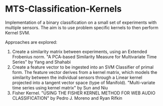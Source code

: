 # MTS-Classification-Kernels
Implementation of a binary classification on a small set of experiments with multiple sensors. The aim is to use problem specific kernels to then perform Kernel SVM.

Approaches are explored:
1. Create a similarity matrix between experiments, using an Extended Frobenius norm. "A PCA-based Similarity Measure for Multivariate Time Series" by Yang and Shahabi
2. Create a feature vector to be ingested into an SVM Classifier of primal form. The feature vector derives from a kernel matrix, which models the similarity between the individual sensors through a Linear kernel projected into a tangent vector space (type of Manifold). "Multi-variate time series using kernel matrix" by Sun and Niu
3. Fisher Kernel. "USING THE FISHER KERNEL METHOD FOR WEB AUDIO CLASSIFICATION" by Pedro J. Moreno and Ryan Rifkin
